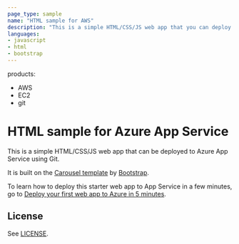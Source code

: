 ```yaml
---
page_type: sample
name: "HTML sample for AWS"
description: "This is a simple HTML/CSS/JS web app that you can deploy to AWS using Git."
languages:
- javascript
- html
- bootstrap
---
```

products:
- AWS
- EC2
- git
# HTML sample for Azure App Service

This is a simple HTML/CSS/JS web app that can be deployed to Azure App Service using Git. 

It is built on the [Carousel template](http://getbootstrap.com/examples/carousel) by [Bootstrap](http://getbootstrap.com).

To learn how to deploy this starter web app to App Service in a few minutes, go to [Deploy your first web app to Azure in 5 minutes](https://azure.microsoft.com/documentation/articles/app-service-web-get-started).

## License

See [LICENSE](LICENSE).
